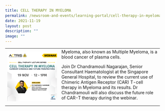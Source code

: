 ```yaml
---
title: CELL THERAPY IN MYELOMA
permalink: /newsroom-and-events/learning-portal/cell-therapy-in-myeloma/
date: 2021-11-19
layout: post
description: ""
image: ""
---
```

<table>
	<tbody>
		<tr>
			<td style="width:35%">
				<img src="/images/Learning%20Portal/2021/webinar_square-dr-mouli.png">
			</td>
			<td style="width:65%">
Myeloma, also known as Multiple Myeloma, is a blood cancer of plasma cells.

Join Dr Chandramouli Nagarajan, Senior Consultant Haematologist at the Singapore General Hospital, to review the current use of Chimeric Antigen Receptor (CAR) T-cell therapy in Myeloma and its results. Dr Chandramouli will also discuss the future role of CAR-T therapy during the webinar.
			</td>
		</tr>
	</tbody>
</table>